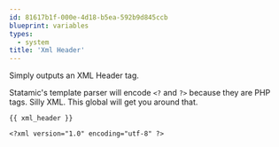 ```yaml
---
id: 81617b1f-000e-4d18-b5ea-592b9d845ccb
blueprint: variables
types:
  - system
title: 'Xml Header'
---
```

Simply outputs an XML Header tag.

Statamic's template parser will encode `<?` and `?>` because they are PHP tags. Silly XML. This global will get you around that.

```
{{ xml_header }}
```

``` .language-output
<?xml version="1.0" encoding="utf-8" ?>
```
